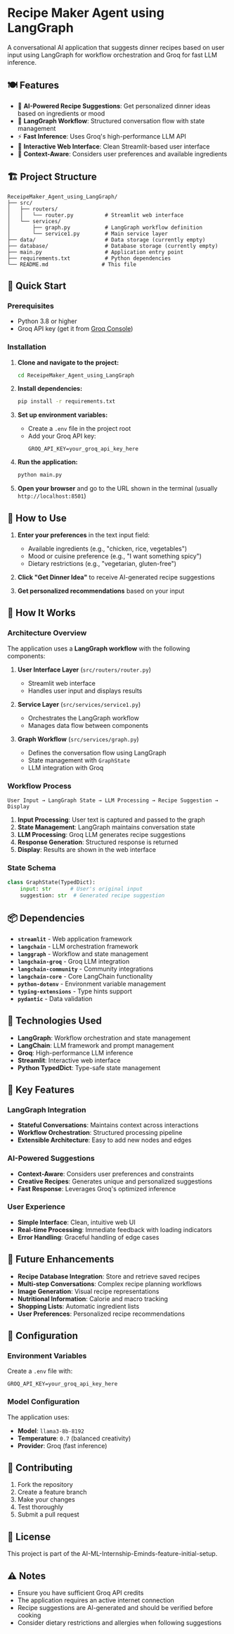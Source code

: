 # Recipe Maker Agent using LangGraph

A conversational AI application that suggests dinner recipes based on user input using LangGraph for workflow orchestration and Groq for fast LLM inference.

## 🍽️ Features

- 🤖 **AI-Powered Recipe Suggestions**: Get personalized dinner ideas based on ingredients or mood
- 🔄 **LangGraph Workflow**: Structured conversation flow with state management
- ⚡ **Fast Inference**: Uses Groq's high-performance LLM API
- 💬 **Interactive Web Interface**: Clean Streamlit-based user interface
- 🎯 **Context-Aware**: Considers user preferences and available ingredients

## 🏗️ Project Structure

```
ReceipeMaker_Agent_using_LangGraph/
├── src/
│   ├── routers/
│   │   └── router.py          # Streamlit web interface
│   └── services/
│       ├── graph.py           # LangGraph workflow definition
│       └── service1.py        # Main service layer
├── data/                      # Data storage (currently empty)
├── database/                  # Database storage (currently empty)
├── main.py                    # Application entry point
├── requirements.txt           # Python dependencies
└── README.md                 # This file
```

## 🚀 Quick Start

### Prerequisites

- Python 3.8 or higher
- Groq API key (get it from [Groq Console](https://console.groq.com/))

### Installation

1. **Clone and navigate to the project:**
   ```bash
   cd ReceipeMaker_Agent_using_LangGraph
   ```

2. **Install dependencies:**
   ```bash
   pip install -r requirements.txt
   ```

3. **Set up environment variables:**
   - Create a `.env` file in the project root
   - Add your Groq API key:
     ```
     GROQ_API_KEY=your_groq_api_key_here
     ```

4. **Run the application:**
   ```bash
   python main.py
   ```

5. **Open your browser** and go to the URL shown in the terminal (usually `http://localhost:8501`)

## 🎯 How to Use

1. **Enter your preferences** in the text input field:
   - Available ingredients (e.g., "chicken, rice, vegetables")
   - Mood or cuisine preference (e.g., "I want something spicy")
   - Dietary restrictions (e.g., "vegetarian, gluten-free")

2. **Click "Get Dinner Idea"** to receive AI-generated recipe suggestions

3. **Get personalized recommendations** based on your input

## 🧠 How It Works

### Architecture Overview

The application uses a **LangGraph workflow** with the following components:

1. **User Interface Layer** (`src/routers/router.py`)
   - Streamlit web interface
   - Handles user input and displays results

2. **Service Layer** (`src/services/service1.py`)
   - Orchestrates the LangGraph workflow
   - Manages data flow between components

3. **Graph Workflow** (`src/services/graph.py`)
   - Defines the conversation flow using LangGraph
   - State management with `GraphState`
   - LLM integration with Groq

### Workflow Process

```
User Input → LangGraph State → LLM Processing → Recipe Suggestion → Display
```

1. **Input Processing**: User text is captured and passed to the graph
2. **State Management**: LangGraph maintains conversation state
3. **LLM Processing**: Groq LLM generates recipe suggestions
4. **Response Generation**: Structured response is returned
5. **Display**: Results are shown in the web interface

### State Schema

```python
class GraphState(TypedDict):
    input: str      # User's original input
    suggestion: str  # Generated recipe suggestion
```

## 📦 Dependencies

- **`streamlit`** - Web application framework
- **`langchain`** - LLM orchestration framework
- **`langgraph`** - Workflow and state management
- **`langchain-groq`** - Groq LLM integration
- **`langchain-community`** - Community integrations
- **`langchain-core`** - Core LangChain functionality
- **`python-dotenv`** - Environment variable management
- **`typing-extensions`** - Type hints support
- **`pydantic`** - Data validation

## 🔧 Technologies Used

- **LangGraph**: Workflow orchestration and state management
- **LangChain**: LLM framework and prompt management
- **Groq**: High-performance LLM inference
- **Streamlit**: Interactive web interface
- **Python TypedDict**: Type-safe state management

## 🎨 Key Features

### LangGraph Integration
- **Stateful Conversations**: Maintains context across interactions
- **Workflow Orchestration**: Structured processing pipeline
- **Extensible Architecture**: Easy to add new nodes and edges

### AI-Powered Suggestions
- **Context-Aware**: Considers user preferences and constraints
- **Creative Recipes**: Generates unique and personalized suggestions
- **Fast Response**: Leverages Groq's optimized inference

### User Experience
- **Simple Interface**: Clean, intuitive web UI
- **Real-time Processing**: Immediate feedback with loading indicators
- **Error Handling**: Graceful handling of edge cases

## 🔮 Future Enhancements

- **Recipe Database Integration**: Store and retrieve saved recipes
- **Multi-step Conversations**: Complex recipe planning workflows
- **Image Generation**: Visual recipe representations
- **Nutritional Information**: Calorie and macro tracking
- **Shopping Lists**: Automatic ingredient lists
- **User Preferences**: Personalized recipe recommendations

## 📝 Configuration

### Environment Variables

Create a `.env` file with:
```
GROQ_API_KEY=your_groq_api_key_here
```

### Model Configuration

The application uses:
- **Model**: `llama3-8b-8192`
- **Temperature**: `0.7` (balanced creativity)
- **Provider**: Groq (fast inference)

## 🤝 Contributing

1. Fork the repository
2. Create a feature branch
3. Make your changes
4. Test thoroughly
5. Submit a pull request

## 📄 License

This project is part of the AI-ML-Internship-Eminds-feature-initial-setup.

## ⚠️ Notes

- Ensure you have sufficient Groq API credits
- The application requires an active internet connection
- Recipe suggestions are AI-generated and should be verified before cooking
- Consider dietary restrictions and allergies when following suggestions 